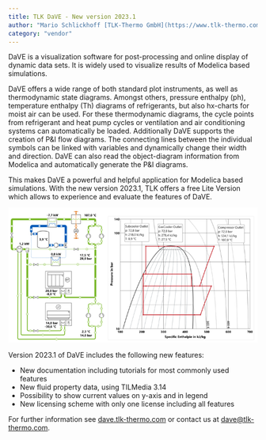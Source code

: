 ```yaml
---
title: TLK DaVE - New version 2023.1
author: "Mario Schlickhoff [TLK-Thermo GmbH](https://www.tlk-thermo.com/)"
category: "vendor"
---
```


DaVE is a visualization software for post-processing and online display of dynamic data sets. It is widely used to visualize results of Modelica based simulations.

DaVE offers a wide range of both standard plot instruments, as well as thermodynamic state diagrams. Amongst others, pressure enthalpy (ph), temperature enthalpy (Th) diagrams of refrigerants, but also hx-charts for moist air can be used. For these thermodynamic diagrams, the cycle points from refrigerant and heat pump cycles or ventilation and air conditioning systems can automatically be loaded.
Additionally DaVE supports the creation of P&I flow diagrams. The connecting lines between the individual symbols can be linked with variables and dynamically change their width and direction. DaVE can also read the object-diagram information from Modelica and automatically generate the P&I diagrams.

This makes DaVE a powerful and helpful application for Modelica based simulations. With the new version 2023.1, TLK offers a free Lite Version which allows to experience and evaluate the features of DaVE.

![DaVE Example display](dave0723.png)

Version 2023.1 of DaVE includes the following new features:
 - New documentation including tutorials for most commonly used features
 - New fluid property data, using TILMedia 3.14
 - Possibility to show current values on y-axis and in legend
 - New licensing scheme with only one license including all features


For further information see [dave.tlk-thermo.com](https://dave.tlk-thermo.com) or contact us at [dave@tlk-thermo.com](mailto:dave@tlk-thermo.com).
